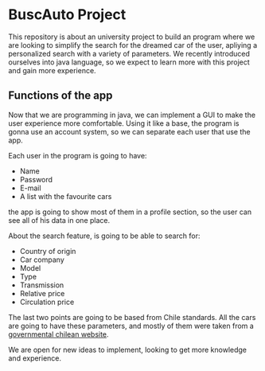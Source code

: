 # BuscAuto Project

This repository is about an university project to build an program where we are looking to simplify the search for the dreamed car of the user, apliying a personalized search with a variety of parameters. We recently introduced ourselves into java language, so we expect to learn more with this project and gain more experience.

## Functions of the app

Now that we are programming in java, we can implement a GUI to make the user experience more comfortable. Using it like a base, the program is gonna use an account system, so we can separate each user that use the app.

Each user in the program is going to have:

* Name
* Password
* E-mail
* A list with the favourite cars

the app is going to show most of them in a profile section, so the user can see all of his data in one place.

About the search feature, is going to be able to search for:

* Country of origin
* Car company
* Model
* Type
* Transmission
* Relative price
* Circulation price

The last two points are going to be based from Chile standards. All the cars are going to have these parameters, and mostly of them were taken from a [governmental chilean website](http://homer.sii.cl/).

We are open for new ideas to implement, looking to get more knowledge and experience.
